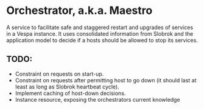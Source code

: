 <!-- Copyright Vespa.ai. Licensed under the terms of the Apache 2.0 license. See LICENSE in the project root. -->
# Orchestrator, a.k.a. Maestro
A service to facilitate safe and staggered restart and upgrades of services in a Vespa instance.
It uses consolidated information from Slobrok and the application model to decide if a hosts
should be allowed to stop its services.

## TODO:
* Constraint on requests on start-up.
* Constraint on requests after permitting host to go down (it should last at least as long as Slobrok heartbeat cycle).
* Implement caching of host-down decisions.
* Instance resource, exposing the orchestrators current knowledge
